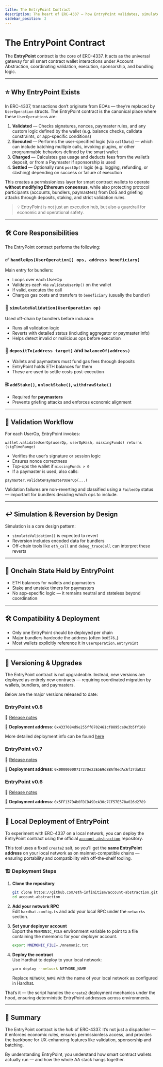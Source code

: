 ```yaml
---
title: The EntryPoint Contract
description: The heart of ERC-4337 — how EntryPoint validates, simulates, and executes UserOperations.
sidebar_position: 2
---
```


# The EntryPoint Contract

The **EntryPoint** contract is the core of ERC-4337. It acts as the universal gateway for all smart contract wallet interactions under Account Abstraction, coordinating validation, execution, sponsorship, and bundling logic.

---

## ⭐️ Why EntryPoint Exists

In ERC-4337, transactions don’t originate from EOAs — they’re replaced by `UserOperation` structs. The EntryPoint contract is the canonical place where these `UserOperation`s are:

1. **Validated** — Checks signatures, nonces, paymaster rules, and any custom logic defined by the wallet (e.g. balance checks, calldata constraints, or app-specific conditions)
2. **Executed** — Performs the user-specified logic (via `callData`) — which can include batching multiple calls, invoking plugins, or other programmable behaviors defined by the smart wallet
3. **Charged** — Calculates gas usage and deducts fees from the wallet’s deposit, or from a Paymaster if sponsorship is used
4. **Settled** — Optionally runs `postOp()` logic (e.g. logging, refunding, or slashing) depending on success or failure of execution


This creates a permissionless layer for smart contract wallets to operate **without modifying Ethereum consensus**, while also protecting protocol participants (accounts, bundlers, paymasters) from DoS and griefing attacks through deposits, staking, and strict validation rules.

> 💡 EntryPoint is not just an execution hub, but also a guardrail for economic and operational safety.


---

## 🛠 Core Responsibilities

The EntryPoint contract performs the following:

### ✅ `handleOps(UserOperation[] ops, address beneficiary)`
Main entry for bundlers:
- Loops over each UserOp
- Validates each via `validateUserOp()` on the wallet
- If valid, executes the call
- Charges gas costs and transfers to `beneficiary` (usually the bundler)

### 🧪 `simulateValidation(UserOperation op)`
Used off-chain by bundlers before inclusion:
- Runs all validation logic
- Reverts with detailed status (including aggregator or paymaster info)
- Helps detect invalid or malicious ops before execution

### 💸 `depositTo(address target)` and `balanceOf(address)`
- Wallets and paymasters must fund gas fees through deposits
- EntryPoint holds ETH balances for them
- These are used to settle costs post-execution

### ⛓ `addStake()`, `unlockStake()`, `withdrawStake()`
- Required for **paymasters**
- Prevents griefing attacks and enforces economic alignment

---

## 🔐 Validation Workflow

For each UserOp, EntryPoint invokes:

```solidity
wallet.validateUserOp(userOp, userOpHash, missingFunds) returns (sigTimeRange)
```

- Verifies the user’s signature or session logic
- Ensures nonce correctness
- Top-ups the wallet if `missingFunds > 0`
- If a paymaster is used, also calls:

```solidity
paymaster.validatePaymasterUserOp(...)
```

Validation failures are non-reverting and classified using a `FailedOp` status — important for bundlers deciding which ops to include.

---

## ↩️ Simulation & Reversion by Design

Simulation is a core design pattern:
- `simulateValidation()` is expected to revert
- Reversion includes encoded data for bundlers
- Off-chain tools like `eth_call` and `debug_traceCall` can interpret these reverts

---

## 💾 Onchain State Held by EntryPoint

- ETH balances for wallets and paymasters
- Stake and unstake timers for paymasters
- No app-specific logic — it remains neutral and stateless beyond coordination

---

## 🛠️ Compatibility & Deployment

- Only one EntryPoint should be deployed per chain
- Major bundlers hardcode the address (often `0x0576…`)
- Most wallets explicitly reference it in `UserOperation.entryPoint`

---

## 🔄 Versioning & Upgrades

The EntryPoint contract is not upgradeable. Instead, new versions are deployed as entirely new contracts — requiring coordinated migration by wallets, bundlers, and paymasters.

Below are the major versions released to date:

### EntryPoint v0.8


📄 [Release notes](https://github.com/eth-infinitism/account-abstraction/releases/tag/v0.8.0)

🔗 **Deployment address**: `0x4337084d9e255ff0702461cf8895ce9e3b5ff108`

More detailed deployment info can be found [here](https://github.com/eth-infinitism/account-abstraction/tree/develop/deployments/ethereum)


### EntryPoint v0.7

📄 [Release notes](https://github.com/eth-infinitism/account-abstraction/releases/tag/v0.7.0)

🔗 **Deployment address**: `0x0000000071727De22E5E9d8BAf0edAc6f37da032`

### EntryPoint v0.6

📄 [Release notes](https://github.com/eth-infinitism/account-abstraction/releases/tag/v0.6.0)

🔗 **Deployment address**: `0x5FF137D4b0FDCD49DcA30c7CF57E578a026d2789`


---

## 🏡 Local Deployment of EntryPoint

To experiment with ERC-4337 on a local network, you can deploy the EntryPoint contract using the official [`account-abstraction`](https://github.com/eth-infinitism/account-abstraction/) repository.

This tool uses a fixed `create2` salt, so you'll get the **same EntryPoint address** on your local network as on mainnet-compatible chains — ensuring portability and compatibility with off-the-shelf tooling.

### 🏗️ Deployment Steps

1. **Clone the repository**  
   ```bash
   git clone https://github.com/eth-infinitism/account-abstraction.git
   cd account-abstraction
   ```

2. **Add your network RPC**  
   Edit `hardhat.config.ts` and add your local RPC under the `networks` section.

3. **Set your deployer account**  
   Export the `MNEMONIC_FILE` environment variable to point to a file containing the mnemonic for your deployer account.

   ```bash
   export MNEMONIC_FILE=./mnemonic.txt
   ```

4. **Deploy the contract**  
   Use Hardhat to deploy to your local network:

   ```bash
   yarn deploy --network NETWORK_NAME
   ```

   Replace `NETWORK_NAME` with the name of your local network as configured in Hardhat.

That’s it — the script handles the `create2` deployment mechanics under the hood, ensuring deterministic EntryPoint addresses across environments.

---

## 🧠 Summary

The EntryPoint contract is the *hub* of ERC-4337. It’s not just a dispatcher — it enforces economic rules, ensures permissionless access, and provides the backbone for UX-enhancing features like validation, sponsorship and batching.

By understanding EntryPoint, you understand how smart contract wallets actually run — and how the whole AA stack hangs together.
